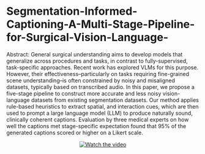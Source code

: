 # Segmentation-Informed-Captioning-A-Multi-Stage-Pipeline-for-Surgical-Vision-Language-

Abstract: General surgical understanding aims to develop models that generalize across procedures and tasks, in contrast to fully-supervised, task-specific approaches. Recent work has explored VLMs for this purpose. However, their effectiveness–particularly on tasks requiring fine-grained scene understanding–is often constrained by noisy and misaligned datasets, typically based on transcribed audio. In this paper, we propose a five-stage pipeline to construct more accurate and less noisy vision-language datasets from existing segmentation datasets. Our method applies rule-based heuristics to extract spatial, and interaction cues, which are then used to prompt a large language model (LLM) to produce naturally sound, clinically coherent captions. Evaluation by three medical experts on how well the captions met stage-specific expectation found that 95% of the generated captions scored or higher on a Likert scale.


<p align="center">
  <a href="https://youtu.be/jjSKvIwqzkA">
    <img src="https://img.youtube.com/vi/jjSKvIwqzkA/maxresdefault.jpg" alt="Watch the video" />
  </a>
</p>
